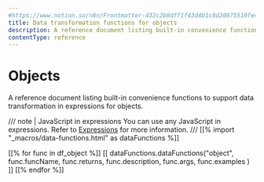 ```yaml
---
#https://www.notion.so/n8n/Frontmatter-432c2b8dff1f43d4b1c8d20075510fe4
title: Data transformation functions for objects
description: A reference document listing built-in convenience functions to support data transformation in expressions for objects.
contentType: reference
---
```


# Objects

A reference document listing built-in convenience functions to support data transformation in expressions for objects.

/// note | JavaScript in expressions
You can use any JavaScript in expressions. Refer to [Expressions](/code/expressions.md) for more information.
///
[[% import "_macros/data-functions.html" as dataFunctions %]]

[[% for func in df_object %]]
[[ dataFunctions.dataFunctions("object", func.funcName, func.returns, func.description, func.args, func.examples ) ]]
[[% endfor %]]
